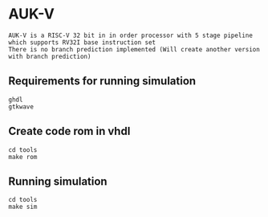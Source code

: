 # AUK-V

    AUK-V is a RISC-V 32 bit in in order processor with 5 stage pipeline  which supports RV32I base instruction set
    There is no branch prediction implemented (Will create another version with branch prediction)

## Requirements for running simulation

    ghdl
    gtkwave
## Create code rom in vhdl 
    cd tools
    make rom  
## Running simulation
    cd tools
    make sim  
